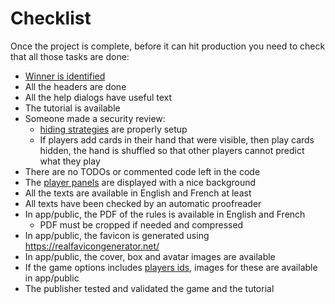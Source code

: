 # Checklist

Once the project is complete, before it can hit production you need to check that all those tasks are done:

- [Winner is identified](step-by-step-example/end-of-the-game.mdidentify-the-winner)
- All the headers are done
- All the help dialogs have useful text
- The tutorial is available
- Someone made a security review:
  - [hiding strategies](step-by-step-example/hide-the-cards.md) are properly setup
  - If players add cards in their hand that were visible, then play cards hidden, the hand is shuffled so that other players cannot predict what they play
- There are no TODOs or commented code left in the code
- The [player panels](step-by-step-example/organize-the-table.md?id=player-panels) are displayed with a nice background
- All the texts are available in English and French at least
- All texts have been checked by an automatic proofreader
- In app/public, the PDF of the rules is available in English and French
  - PDF must be cropped if needed and compressed
- In app/public, the favicon is generated using https://realfavicongenerator.net/
- In app/public, the cover, box and avatar images are available
- If the game options includes [players ids](features/game-options.md?id=players-identifiers), images for these are available in app/public
- The publisher tested and validated the game and the tutorial